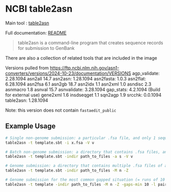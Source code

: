 # NCBI table2asn

Main tool : [table2asn](https://www.ncbi.nlm.nih.gov/genbank/table2asn/)

Full documentation: [README](https://ftp.ncbi.nlm.nih.gov/asn1-converters/by_program/table2asn/DOCUMENTATION/table2asn_readme.txt)

> table2asn is a command-line program that creates sequence records for submission to GenBank

There are also a collection of related tools that are included in the image

Versions pulled from https://ftp.ncbi.nlm.nih.gov/asn1-converters/versions/2024-10-23/documentation/VERSIONS
agp_validate: 2.28.1094
asn2all 14.7
asn2asn: 1.28.1094
asn2fasta: 1.0.3
asn2flat: 6.28.1094
asn2fsa 6.1
asn2gb 18.7
asn2idx 1.1
asn2xml 1.0
asndisc 2.3
asnmacro 1.8
asnval 15.7
asnvalidate: 3.28.1094
gap_stats: 4.2.1094 (Build for external use)
gene2xml 1.6
insdseqget 1.1
sqn2agp 1.9
srcchk: 0.0.1094
table2asn: 1.28.1094

Note: this version does not contain `fastaedit_public`

## Example Usage

```bash
# Single non-genome submission: a particular .fsa file, and only 1 sequence in the .fsa file and the source information is in the definition line of the .fsa file:
table2asn -t template.sbt -i x.fsa -V v

# Batch non-genome submission: a directory that contains .fsa files, and multiple sequences per file, and the source information is in the definition line of the .fsa files:
table2asn -t template.sbt -indir path_to_files -a s -V v

# Genome submission: a directory that contains multiple .fsa files of a single genome, and one or more sequences per file and the source information is in the definition line of the .fsa files:
table2asn -t template.sbt -indir path_to_files -M n -Z

# Genome submission for the most common gapped situation (= runs of 10 or more Ns represent a gap, and there are no gaps of completely unknown size, and the evidence for linkage across the gaps is "paired-ends"), and the source information is in the definition line of the .fsa files:
table2asn -t template -indir path_to_files -M n -Z -gaps-min 10 -l paired-ends
```
